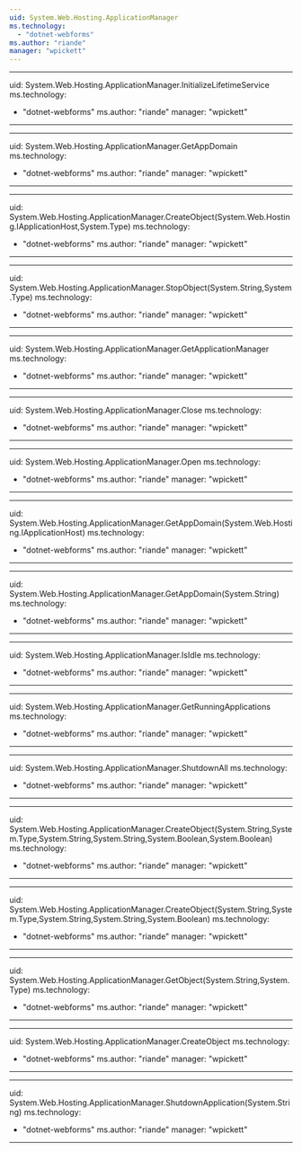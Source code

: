```yaml
---
uid: System.Web.Hosting.ApplicationManager
ms.technology: 
  - "dotnet-webforms"
ms.author: "riande"
manager: "wpickett"
---
```


---
uid: System.Web.Hosting.ApplicationManager.InitializeLifetimeService
ms.technology: 
  - "dotnet-webforms"
ms.author: "riande"
manager: "wpickett"
---

---
uid: System.Web.Hosting.ApplicationManager.GetAppDomain
ms.technology: 
  - "dotnet-webforms"
ms.author: "riande"
manager: "wpickett"
---

---
uid: System.Web.Hosting.ApplicationManager.CreateObject(System.Web.Hosting.IApplicationHost,System.Type)
ms.technology: 
  - "dotnet-webforms"
ms.author: "riande"
manager: "wpickett"
---

---
uid: System.Web.Hosting.ApplicationManager.StopObject(System.String,System.Type)
ms.technology: 
  - "dotnet-webforms"
ms.author: "riande"
manager: "wpickett"
---

---
uid: System.Web.Hosting.ApplicationManager.GetApplicationManager
ms.technology: 
  - "dotnet-webforms"
ms.author: "riande"
manager: "wpickett"
---

---
uid: System.Web.Hosting.ApplicationManager.Close
ms.technology: 
  - "dotnet-webforms"
ms.author: "riande"
manager: "wpickett"
---

---
uid: System.Web.Hosting.ApplicationManager.Open
ms.technology: 
  - "dotnet-webforms"
ms.author: "riande"
manager: "wpickett"
---

---
uid: System.Web.Hosting.ApplicationManager.GetAppDomain(System.Web.Hosting.IApplicationHost)
ms.technology: 
  - "dotnet-webforms"
ms.author: "riande"
manager: "wpickett"
---

---
uid: System.Web.Hosting.ApplicationManager.GetAppDomain(System.String)
ms.technology: 
  - "dotnet-webforms"
ms.author: "riande"
manager: "wpickett"
---

---
uid: System.Web.Hosting.ApplicationManager.IsIdle
ms.technology: 
  - "dotnet-webforms"
ms.author: "riande"
manager: "wpickett"
---

---
uid: System.Web.Hosting.ApplicationManager.GetRunningApplications
ms.technology: 
  - "dotnet-webforms"
ms.author: "riande"
manager: "wpickett"
---

---
uid: System.Web.Hosting.ApplicationManager.ShutdownAll
ms.technology: 
  - "dotnet-webforms"
ms.author: "riande"
manager: "wpickett"
---

---
uid: System.Web.Hosting.ApplicationManager.CreateObject(System.String,System.Type,System.String,System.String,System.Boolean,System.Boolean)
ms.technology: 
  - "dotnet-webforms"
ms.author: "riande"
manager: "wpickett"
---

---
uid: System.Web.Hosting.ApplicationManager.CreateObject(System.String,System.Type,System.String,System.String,System.Boolean)
ms.technology: 
  - "dotnet-webforms"
ms.author: "riande"
manager: "wpickett"
---

---
uid: System.Web.Hosting.ApplicationManager.GetObject(System.String,System.Type)
ms.technology: 
  - "dotnet-webforms"
ms.author: "riande"
manager: "wpickett"
---

---
uid: System.Web.Hosting.ApplicationManager.CreateObject
ms.technology: 
  - "dotnet-webforms"
ms.author: "riande"
manager: "wpickett"
---

---
uid: System.Web.Hosting.ApplicationManager.ShutdownApplication(System.String)
ms.technology: 
  - "dotnet-webforms"
ms.author: "riande"
manager: "wpickett"
---
